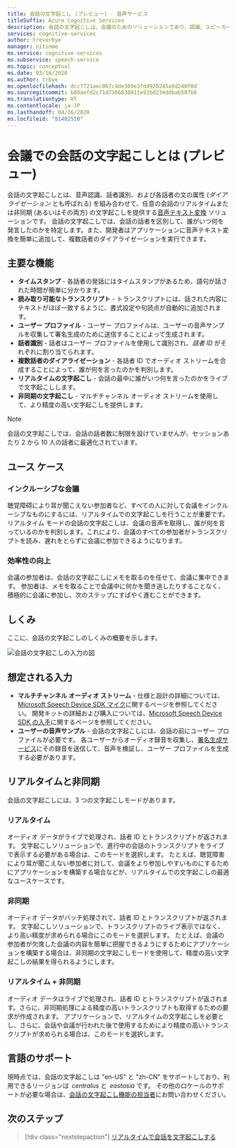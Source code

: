 ```yaml
---
title: 会話の文字起こし (プレビュー) - 音声サービス
titleSuffix: Azure Cognitive Services
description: 会話の文字起こしは、会議のためのソリューションであり、認識、スピーカー ID、ダイアライゼーションを組み合わせて、会話の文字起こしが提供されます。
services: cognitive-services
author: trevorbye
manager: nitinme
ms.service: cognitive-services
ms.subservice: speech-service
ms.topic: conceptual
ms.date: 03/16/2020
ms.author: trbye
ms.openlocfilehash: dcc7721aec067c4de309e3fdd926245a9d240f0d
ms.sourcegitcommit: b80aafd2c71d7366838811e92bd234ddbab507b6
ms.translationtype: HT
ms.contentlocale: ja-JP
ms.lasthandoff: 04/16/2020
ms.locfileid: "81402510"
---
```

# <a name="what-is-conversation-transcription-in-meetings-preview"></a>会議での会話の文字起こしとは (プレビュー)

会話の文字起こしとは、音声認識、話者識別、および各話者の文の属性 (_ダイアライゼーション_ とも呼ばれる) を組み合わせて、任意の会話のリアルタイムまたは非同期 (あるいはその両方) の文字起こしを提供する[音声テキスト変換](speech-to-text.md) ソリューションです。 会話の文字起こしでは、会話の話者を区別して、誰がいつ何を発言したのかを特定します。また、開発者はアプリケーションに音声テキスト変換を簡単に追加して、複数話者のダイアライゼーションを実行できます。

## <a name="key-features"></a>主要な機能

- **タイムスタンプ** - 各話者の発話にはタイムスタンプがあるため、語句が話された時間が簡単に分かります。
- **読み取り可能なトランスクリプト** - トランスクリプトには、話された内容にテキストがほぼ一致するように、書式設定や句読点が自動的に追加されます。
- **ユーザー プロファイル** - ユーザー プロファイルは、ユーザーの音声サンプルを収集して署名生成のために送信することによって生成されます。
- **話者識別** - 話者はユーザー プロファイルを使用して識別され、_話者 ID_ がそれぞれに割り当てられます。
- **複数話者のダイアライゼーション** - 各話者 ID でオーディオ ストリームを合成することによって、誰が何を言ったのかを判別します。
- **リアルタイムの文字起こし** - 会話の最中に誰がいつ何を言ったのかをライブで文字起こしします。
- **非同期の文字起こし** - マルチチャンネル オーディオ ストリームを使用して、より精度の高い文字起こしを提供します。

> [!NOTE]
> 会話の文字起こしでは、会話の話者数に制限を設けていませんが、セッションあたり 2 から 10 人の話者に最適化されています。

## <a name="use-cases"></a>ユース ケース

### <a name="inclusive-meetings"></a>インクルーシブな会議

聴覚障碍により耳が聞こえない参加者など、すべての人に対して会議をインクルーシブなものにするには、リアルタイムでの文字起こしを行うことが重要です。 リアルタイム モードの会話の文字起こしは、会議の音声を取得し、誰が何を言っているのかを判別します。これにより、会議のすべての参加者がトランスクリプトを読み、遅れをとらずに会議に参加できるようになります。

### <a name="improved-efficiency"></a>効率性の向上

会議の参加者は、会話の文字起こしにメモを取るのを任せて、会議に集中できます。 参加者は、メモを取ることで会議中に何かを聞き逃したりすることなく、積極的に会議に参加し、次のステップにすばやく進むことができます。

## <a name="how-it-works"></a>しくみ

ここに、会話の文字起こしのしくみの概要を示します。

![会話の文字起こしの入力の図](media/scenarios/conversation-transcription-service.png)

## <a name="expected-inputs"></a>想定される入力

- **マルチチャンネル オーディオ ストリーム** - 仕様と設計の詳細については、[Microsoft Speech Device SDK マイク](https://aka.ms/cts/microphone)に関するページを参照してください。 開発キットの詳細および購入については、[Microsoft Speech Device SDK の入手](https://aka.ms/cts/getsdk)に関するページを参照してください。
- **ユーザーの音声サンプル** - 会話の文字起こしには、会話の前にユーザー プロファイルが必要です。 各ユーザーからオーディオ録音を収集し、[署名生成サービス](https://aka.ms/cts/signaturegenservice)にその録音を送信して、音声を検証し、ユーザー プロファイルを生成する必要があります。

## <a name="real-time-vs-asynchronous"></a>リアルタイムと非同期

会話の文字起こしには、3 つの文字起こしモードがあります。

### <a name="real-time"></a>リアルタイム

オーディオ データがライブで処理され、話者 ID とトランスクリプトが返されます。 文字起こしソリューションで、進行中の会話のトランスクリプトをライブで表示する必要がある場合は、このモードを選択します。 たとえば、聴覚障害により耳が聞こえない参加者に対して、会議をより参加しやすいものにするためにアプリケーションを構築する場合などが、リアルタイムでの文字起こしの最適なユースケースです。

### <a name="asynchronous"></a>非同期

オーディオ データがバッチ処理されて、話者 ID とトランスクリプトが返されます。 文字起こしソリューションで、トランスクリプトのライブ表示ではなく、より高い精度が求められる場合にこのモードを選択します。 たとえば、会議の参加者が欠席した会議の内容を簡単に把握できるようにするためにアプリケーションを構築する場合は、非同期の文字起こしモードを使用して、精度の高い文字起こしの結果を得られるようにします。

### <a name="real-time-plus-asynchronous"></a>リアルタイム + 非同期

オーディオ データはライブで処理され、話者 ID とトランスクリプトが返されます。さらに、非同期処理による精度の高いトランスクリプトも取得するための要求が作成されます。 アプリケーションで、リアルタイムの文字起こしを必要とし、さらに、会話や会議が行われた後で使用するためにより精度の高いトランスクリプトが求められる場合は、このモードを選択します。

## <a name="language-support"></a>言語のサポート

現時点では、会話の文字起こしは "en-US" と "zh-CN" をサポートしており、利用できるリージョンは  *centralus* と  *eastasia* です。 その他のロケールのサポートが必要な場合は、[会話の文字起こし機能の担当者](mailto:CTSFeatureCrew@microsoft.com)にお問い合わせください。

## <a name="next-steps"></a>次のステップ

> [!div class="nextstepaction"]
> [リアルタイムで会話を文字起こしする](how-to-use-conversation-transcription-service.md)

